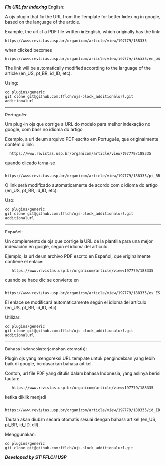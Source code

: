 ***Fix URL for indexing***
English:

A ojs plugin that fix the URL from the Template for better Indexing in google, based on the language of the article.

Example, the url of a PDF file written in English, which originally has the link:

    https://www.revistas.usp.br/organicom/article/view/197779/188335

when clicked becomes

    https://www.revistas.usp.br/organicom/article/view/197779/188335/en_US
    
The link will be automatically modified according to the language of the article (en_US, pt_BR, id_ID, etc).   
    

Using:

    cd plugins/generic
    git clone git@github.com:fflch/ojs-block_additionalurl.git additionalurl

-------------------------------------------------------------------------------------------------------------------

Português:

Um plug-in ojs que corrige a URL do modelo para melhor indexação no google, com base no idioma do artigo.

Exemplo, a url de um arquivo PDF escrito em Português, que originalmente contém o link:

      https://www.revistas.usp.br/organicom/article/view/197779/188335

quando clicado torna-se

      https://www.revistas.usp.br/organicom/article/view/197779/188335/pt_BR
      
O link será modificado automaticamente de acordo com o idioma do artigo (en_US, pt_BR, id_ID, etc).
    

Uso:

    cd plugins/generic
    git clone git@github.com:fflch/ojs-block_additionalurl.git additionalurl

-------------------------------------------------------------------------------------------------------------------

Español:

Un complemento de ojs que corrige la URL de la plantilla para una mejor indexación en google, según el idioma del artículo.

Ejemplo, la url de un archivo PDF escrito en Español, que originalmente contiene el enlace:

       https://www.revistas.usp.br/organicom/article/view/197779/188335

cuando se hace clic se convierte en

       https://www.revistas.usp.br/organicom/article/view/197779/188335/es_ES
    
El enlace se modificará automáticamente según el idioma del artículo (en_US, pt_BR, id_ID, etc).
    

Utilizar:

    cd plugins/generic
    git clone git@github.com:fflch/ojs-block_additionalurl.git additionalurl

-------------------------------------------------------------------------------------------------------------------

Bahasa Indonesia(terjemahan otomatis):

Plugin ojs yang mengoreksi URL template untuk pengindeksan yang lebih baik di google, berdasarkan bahasa artikel.

Contoh, url file PDF yang ditulis dalam bahasa Indonesia, yang aslinya berisi tautan:

       https://www.revistas.usp.br/organicom/article/view/197779/188335

ketika diklik menjadi

       https://www.revistas.usp.br/organicom/article/view/197779/188335/id_ID
    
Tautan akan diubah secara otomatis sesuai dengan bahasa artikel (en_US, pt_BR, id_ID, dll).
    

Menggunakan:

    cd plugins/generic
    git clone git@github.com:fflch/ojs-block_additionalurl.git

***Developed by STI FFLCH USP***
